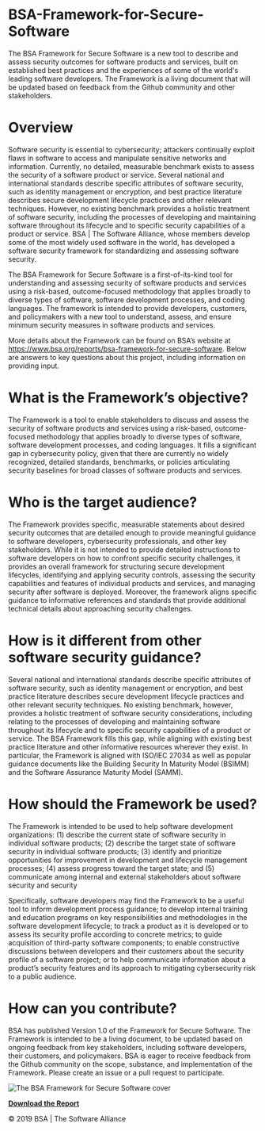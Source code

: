 # BSA-Framework-for-Secure-Software
The BSA Framework for Secure Software is a new tool to describe and assess security outcomes for software products and services, built on established best practices and the experiences of some of the world's leading software developers.  The Framework is a living document that will be updated based on feedback from the Github community and other stakeholders. 

# Overview 

Software security is essential to cybersecurity; attackers continually exploit flaws in software to access and manipulate sensitive networks and information.  Currently, no detailed, measurable benchmark exists to assess the security of a software product or service.  Several national and international standards describe specific attributes of software security, such as identity management or encryption, and best practice literature describes secure development lifecycle practices and other relevant techniques.  However, no existing benchmark provides a holistic treatment of software security, including the processes of developing and maintaining software throughout its lifecycle and to specific security capabilities of a product or service.  BSA | The Software Alliance, whose members develop some of the most widely used software in the world, has developed a software security framework for standardizing and assessing software security.  

The BSA Framework for Secure Software is a first-of-its-kind tool for understanding and assessing security of software products and services using a risk-based, outcome-focused methodology that applies broadly to diverse types of software, software development processes, and coding languages.  The framework is intended to provide developers, customers, and policymakers with a new tool to understand, assess, and ensure minimum security measures in software products and services.  

More details about the Framework can be found on BSA’s website at https://www.bsa.org/reports/bsa-framework-for-secure-software.  Below are answers to key questions about this project, including information on providing input.

# What is the Framework’s objective?

The Framework is a tool to enable stakeholders to discuss and assess the security of software products and services using a risk-based, outcome-focused methodology that applies broadly to diverse types of software, software development processes, and coding languages.  It fills a significant gap in cybersecurity policy, given that there are currently no widely recognized, detailed standards, benchmarks, or policies articulating security baselines for broad classes of software products and services.  

# Who is the target audience?

The Framework provides specific, measurable statements about desired security outcomes that are detailed enough to provide meaningful guidance to software developers, cybersecurity professionals, and other key stakeholders.  While it is not intended to provide detailed instructions to software developers on how to confront specific security challenges, it provides an overall framework for structuring secure development lifecycles, identifying and applying security controls, assessing the security capabilities and features of individual products and services, and managing security after software is deployed.  Moreover, the framework aligns specific guidance to informative references and standards that provide additional technical details about approaching security challenges.  

# How is it different from other software security guidance? 

Several national and international standards describe specific attributes of software security, such as identity management or encryption, and best practice literature describes secure development lifecycle practices and other relevant security techniques.  No existing benchmark, however, provides a holistic treatment of software security considerations, including relating to the processes of developing and maintaining software throughout its lifecycle and to specific security capabilities of a product or service.  The BSA Framework fills this gap, while aligning with existing best practice literature and other informative resources wherever they exist.  In particular, the Framework is aligned with ISO/IEC 27034 as well as popular guidance documents like the Building Security In Maturity Model (BSIMM) and the Software Assurance Maturity Model (SAMM).  

# How should the Framework be used?

The Framework is intended to be used to help software development organizations:  (1) describe the current state of software security in individual software products;  (2) describe the target state of software security in individual software products; (3) identify and prioritize opportunities for improvement in development and lifecycle management processes; (4) assess progress toward the target state; and (5) communicate among internal and external stakeholders about software security and security

Specifically, software developers may find the Framework to be a useful tool to inform development process guidance; to develop internal training and education programs on key responsibilities and methodologies in the software development lifecycle; to track a product as it is developed or to assess
its security profile according to concrete metrics; to guide acquisition of third-party software components; to enable constructive discussions between developers and their customers about the security profile of a software project; or to help communicate information about a product’s security features and its approach to mitigating cybersecurity risk to a public audience. 

# How can you contribute?  

BSA has published Version 1.0 of the Framework for Secure Software.  The Framework is intended to be a living document, to be updated based on ongoing feedback from key stakeholders, including software developers, their customers, and policymakers.  BSA is eager to receive feedback from the Github community on the scope, substance, and implementation of the Framework.   Please create an issue or a pull request to participate.

![The BSA Framework for Secure Software cover](https://www.bsa.org/images/reports/styles/compression/public/bsasoftwaresecurityframeworkcoverthumb.jpg)

[**Download the Report**](../master/BSA-Software-Security-Framework.pdf)

© 2019 BSA | The Software Alliance

